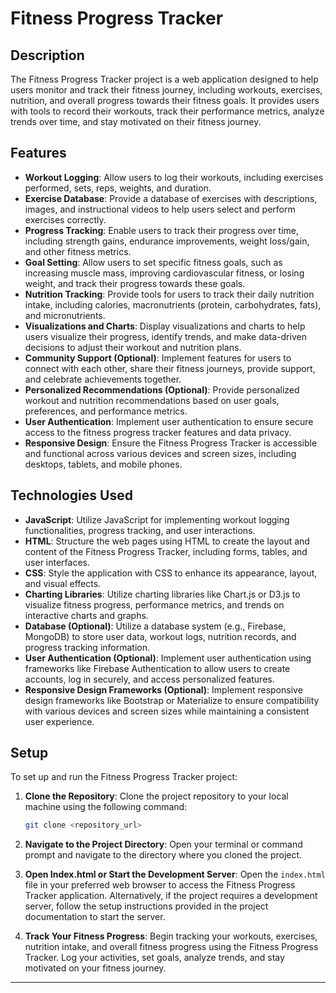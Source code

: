 # Fitness Progress Tracker

## Description

The Fitness Progress Tracker project is a web application designed to help users monitor and track their fitness journey, including workouts, exercises, nutrition, and overall progress towards their fitness goals. It provides users with tools to record their workouts, track their performance metrics, analyze trends over time, and stay motivated on their fitness journey.

## Features

- **Workout Logging**: Allow users to log their workouts, including exercises performed, sets, reps, weights, and duration.
- **Exercise Database**: Provide a database of exercises with descriptions, images, and instructional videos to help users select and perform exercises correctly.
- **Progress Tracking**: Enable users to track their progress over time, including strength gains, endurance improvements, weight loss/gain, and other fitness metrics.
- **Goal Setting**: Allow users to set specific fitness goals, such as increasing muscle mass, improving cardiovascular fitness, or losing weight, and track their progress towards these goals.
- **Nutrition Tracking**: Provide tools for users to track their daily nutrition intake, including calories, macronutrients (protein, carbohydrates, fats), and micronutrients.
- **Visualizations and Charts**: Display visualizations and charts to help users visualize their progress, identify trends, and make data-driven decisions to adjust their workout and nutrition plans.
- **Community Support (Optional)**: Implement features for users to connect with each other, share their fitness journeys, provide support, and celebrate achievements together.
- **Personalized Recommendations (Optional)**: Provide personalized workout and nutrition recommendations based on user goals, preferences, and performance metrics.
- **User Authentication**: Implement user authentication to ensure secure access to the fitness progress tracker features and data privacy.
- **Responsive Design**: Ensure the Fitness Progress Tracker is accessible and functional across various devices and screen sizes, including desktops, tablets, and mobile phones.

## Technologies Used

- **JavaScript**: Utilize JavaScript for implementing workout logging functionalities, progress tracking, and user interactions.
- **HTML**: Structure the web pages using HTML to create the layout and content of the Fitness Progress Tracker, including forms, tables, and user interfaces.
- **CSS**: Style the application with CSS to enhance its appearance, layout, and visual effects.
- **Charting Libraries**: Utilize charting libraries like Chart.js or D3.js to visualize fitness progress, performance metrics, and trends on interactive charts and graphs.
- **Database (Optional)**: Utilize a database system (e.g., Firebase, MongoDB) to store user data, workout logs, nutrition records, and progress tracking information.
- **User Authentication (Optional)**: Implement user authentication using frameworks like Firebase Authentication to allow users to create accounts, log in securely, and access personalized features.
- **Responsive Design Frameworks (Optional)**: Implement responsive design frameworks like Bootstrap or Materialize to ensure compatibility with various devices and screen sizes while maintaining a consistent user experience.

## Setup

To set up and run the Fitness Progress Tracker project:

1. **Clone the Repository**: Clone the project repository to your local machine using the following command:

   ```bash
   git clone <repository_url>
   ```

2. **Navigate to the Project Directory**: Open your terminal or command prompt and navigate to the directory where you cloned the project.

3. **Open Index.html or Start the Development Server**: Open the `index.html` file in your preferred web browser to access the Fitness Progress Tracker application. Alternatively, if the project requires a development server, follow the setup instructions provided in the project documentation to start the server.

4. **Track Your Fitness Progress**: Begin tracking your workouts, exercises, nutrition intake, and overall fitness progress using the Fitness Progress Tracker. Log your activities, set goals, analyze trends, and stay motivated on your fitness journey.

---